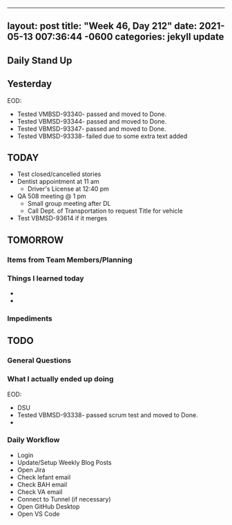 
---
layout: post
title:  "Week 46, Day 212"
date:   2021-05-13 007:36:44 -0600
categories: jekyll update
---

## Daily Stand Up
## Yesterday
EOD:
* Tested VMBSD-93340- passed and moved to Done.
* Tested VBMSD-93344- passed and moved to Done.
* Tested VBMSD-93347- passed and moved to Done.
* Tested VBMSD-93338- failed due to some extra text added

## TODAY
* Test closed/cancelled stories
* Dentist appointment at 11 am
  * Driver's License at 12:40 pm
* QA 508 meeting @ 1 pm
  * Small group meeting after DL
  * Call Dept. of Transportation to request Title for vehicle
* Test VBMSD-93614 if it merges

## TOMORROW

### Items from Team Members/Planning

### Things I learned today
* 
* 
### Impediments
## TODO

### General Questions  

### What I actually ended up doing
EOD:
* DSU
* Tested VBMSD-93338- passed scrum test and moved to Done.
* 


### Daily Workflow
* Login
* Update/Setup Weekly Blog Posts
* Open Jira
* Check lefant email
* Check BAH email
* Check VA email
* Connect to Tunnel (if necessary)
* Open GitHub Desktop
* Open VS Code